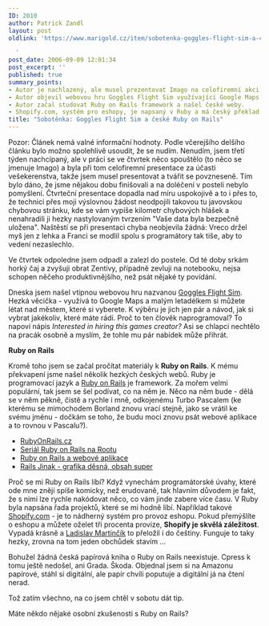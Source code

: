 ```yaml
---
ID: 2010
author: Patrick Zandl
layout: post
oldlink: 'https://www.marigold.cz/item/sobotenka-goggles-flight-sim-a-ceske-ruby-on-rails

  '
post_date: 2006-09-09 12:01:34
post_excerpt: ''
published: true
summary_points:
- Autor je nachlazený, ale musel prezentovat Imago na celofiremní akci.
- Autor objevil webovou hru Goggles Flight Sim využívající Google Maps.
- Autor začal studovat Ruby on Rails framework a našel české weby.
- Shopify.com, systém pro eshopy, je napsaný v Ruby a má český překlad.
title: "Sobotěnka: Goggles Flight Sim a české Ruby on Rails"
---
```


<p>Pozor: Článek nemá valné informační hodnoty. Podle včerejšího delšího článku bylo možno spolehlivě usoudit, že se nudím. Nenudím, jsem třetí týden nachcípaný, ale v práci se ve čtvrtek něco spouštělo (to něco se jmenuje Imago) a byla při tom celofiremní presentace za účasti vešekerenstva, takže jsem musel presentovat a tvářit se povzneseně. Tím bylo dáno, že jsme nějakou dobu finišovali a na doléčení v posteli nebylo pomyšlení. Čtvrteční presentace dopadla nad míru uspokojivě a to i přes to, že technici přes moji výslovnou žádost neodpojili takovou tu javovskou chybovou stránku, kde se vám vypíše kilometr chybových hlášek a nenahradili ji hezky nastylovaným tvrzením "Vaše data byla bezpečně uložena". Naštěstí se při presentaci chyba neobjevila žádná: Vreco držel myš jen z lehka a Franci se modlil spolu s programátory tak tiše, aby to vedení nezaslechlo. </p>

<p>Ve čtvrtek odpoledne jsem odpadl a zalezl do postele. Od té doby srkám horký čaj a zvyšuji obrat Zentivy, případně zevluji na notebooku, nejsa schopen něčeho produktivnějšího, než psát nějaké ty povídání.</p>

<p>Dneska jsem našel vtipnou webovou hru nazvanou <a href="http://195.90.120.51/games/goggles.html">Goggles Flight Sim</a>. Hezká věcička - využívá to Google Maps a malým letadélkem si můžete létat nad městem, které si vyberete. K výběru je jich jen pár a návod, jak si vybrat jakékoliv, které máte rádi. Proč to ten člověk naprogramoval? To napoví nápis <em>Interested in hiring this games creator?</em> Asi se chlapci nechtělo na pracák osobně a myslím, že tohle mu pár nabídek může přihrát. </p>

<p><b>Ruby on Rails</b></p>

<p>Kromě toho jsem se začal pročítat materiály k <strong>Ruby on Rails</strong>. K mému překvapení jsme našel několik hezkých českých webů. Ruby je programovací jazyk a <a href="http://www.rubyonrails.org/">Ruby on Rails</a> je framework. Za mořem velmi populární, tak jsem se šel podívat, co na něm je. Něco na něm bude - dělá se v něm pěkně, čistě a rychle i mně, odkojenému Turbo Pascalem (ke kterému se mimochodem Borland znovu vrací stejně, jako se vrátil ke svému jménu - dočkám se toho, že budu moci znovu psát webové aplikace a to rovnou v Pascalu?).  </p>

<ul>
<li><a href="http://www.rubyonrails.cz/">RubyOnRails.cz</a></li>
<li><a href="http://www.root.cz/serialy/ruby-on-rails/">Seriál Ruby on Rails na Rootu</a></li>
<li><a href="http://www.penguin.cz/~radek/book/ruby/rails.html">Ruby on Rails a webové aplikace</a></li>
<li><a href="http://rails.jinak.cz/">Rails Jinak - grafika děsná, obsah super</a></li>
</ul>
<p>Proč se mi Ruby on Rails líbí? Když vynechám programátorské úvahy, které ode mne znějí spíše komicky, než erudovaně, tak hlavním důvodem je fakt, že s nimi lze rychle nakódovat něco, co vám jinde zabere více času. V Ruby byla napsána řada projektů, které se mi hodně líbí. Například takové <a href="http://shopify.com">Shopify.com</a> - je to nádherný systém pro provoz eshopu. Pokud přemýšlíte o eshopu a můžete oželet tři procenta provize, <strong>Shopify je skvělá záležitost</strong>. Vypadá krásně a <a href="http://www.csonrails.net/">Ladislav Martinčík</a> to přeložil i do češtiny. Funguje to taky hezky, zrovna na tom jeden obchůdek stavím ... </p>

<p>Bohužel žádná česká papírová kniha o Ruby on Rails neexistuje. Cpress k tomu ještě nedošel, ani Grada. Škoda. Objednal jsem si na Amazonu papírové, stáhl si digitální, ale papír chvíli poputuje a digitální já na čtení nerad. </p>

<p>Tož zatím všechno, na co jsem chtěl v sobotu dát tip. </p>

<p>Máte někdo nějaké osobní zkušenosti s Ruby on Rails?
</p>